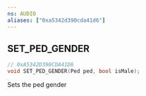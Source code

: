 ```yaml
---
ns: AUDIO
aliases: ["0xa5342d390cda41d6"]
---
```

## SET_PED_GENDER

```c
// 0xA5342D390CDA41D6
void SET_PED_GENDER(Ped ped, bool isMale);
```

Sets the ped gender

